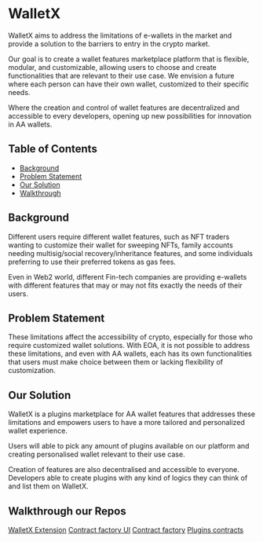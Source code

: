 # WalletX
WalletX aims to address the limitations of e-wallets in the market and provide a solution to the barriers to entry in the crypto market. 

Our goal is to create a wallet features marketplace platform that is flexible, modular, and customizable, allowing users to choose and create functionalities that are relevant to their use case. We envision a future where each person can have their own wallet, customized to their specific needs.

Where the creation and control of wallet features are decentralized and accessible to every developers, opening up new possibilities for innovation in AA wallets.

## Table of Contents
* [Background](#background)
* [Problem Statement](#problem-statement)
* [Our Solution](#our-solution)
* [Walkthrough](#walkthrough-our-repos)

## Background
Different users require different wallet features, such as NFT traders wanting to customize their wallet for sweeping NFTs, family accounts needing multisig/social recovery/inheritance features, and some individuals preferring to use their preferred tokens as gas fees.

Even in Web2 world, different Fin-tech companies are providing e-wallets with different features that may or may not fits exactly the needs of their users.

## Problem Statement
These limitations affect the accessibility of crypto, especially for those who require customized wallet solutions. With EOA, it is not possible to address these limitations, and even with AA wallets, each has its own functionalities that users must make choice between them or lacking flexibility of customization.

## Our Solution
WalletX is a plugins marketplace for AA wallet features that addresses these limitations and empowers users to have a more tailored and personalized wallet experience.

Users will able to pick any amount of plugins available on our platform and creating personalised wallet relevant to their use case.

Creation of features are also decentralised and accessible to everyone. Developers able to create plugins with any kind of logics they can think of and list them on WalletX.

## Walkthrough our Repos
[WalletX Extension](https://github.com/scale-eth-team-x/trampoline)
[Contract factory UI](https://github.com/scale-eth-team-x/factory-deployer-ui)
[Contract factory](https://github.com/scale-eth-team-x/factory-aggregator)
[Plugins contracts](https://github.com/scale-eth-team-x/eth-smart-contracts)
